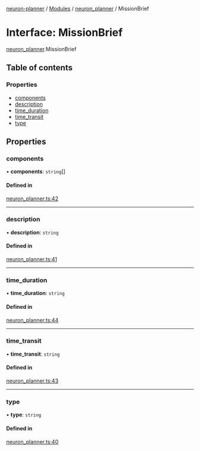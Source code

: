 [neuron-planner](../README.md) / [Modules](../modules.md) / [neuron\_planner](../modules/neuron_planner.md) / MissionBrief

# Interface: MissionBrief

[neuron_planner](../modules/neuron_planner.md).MissionBrief

## Table of contents

### Properties

- [components](neuron_planner.MissionBrief.md#components)
- [description](neuron_planner.MissionBrief.md#description)
- [time\_duration](neuron_planner.MissionBrief.md#time_duration)
- [time\_transit](neuron_planner.MissionBrief.md#time_transit)
- [type](neuron_planner.MissionBrief.md#type)

## Properties

### components

• **components**: `string`[]

#### Defined in

[neuron_planner.ts:42](https://github.com/vtol-neuron/neuron-planner/blob/4c781e4/src/js/neuron_planner.ts#L42)

___

### description

• **description**: `string`

#### Defined in

[neuron_planner.ts:41](https://github.com/vtol-neuron/neuron-planner/blob/4c781e4/src/js/neuron_planner.ts#L41)

___

### time\_duration

• **time\_duration**: `string`

#### Defined in

[neuron_planner.ts:44](https://github.com/vtol-neuron/neuron-planner/blob/4c781e4/src/js/neuron_planner.ts#L44)

___

### time\_transit

• **time\_transit**: `string`

#### Defined in

[neuron_planner.ts:43](https://github.com/vtol-neuron/neuron-planner/blob/4c781e4/src/js/neuron_planner.ts#L43)

___

### type

• **type**: `string`

#### Defined in

[neuron_planner.ts:40](https://github.com/vtol-neuron/neuron-planner/blob/4c781e4/src/js/neuron_planner.ts#L40)

